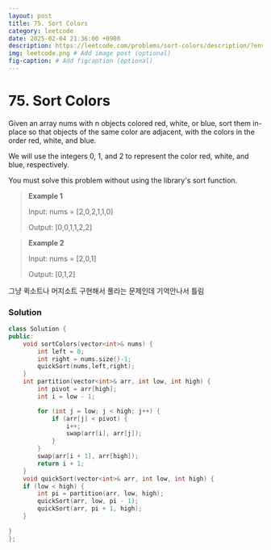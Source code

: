 ```yaml
---
layout: post
title: 75. Sort Colors
category: leetcode
date: 2025-02-04 21:36:00 +0900
description: https://leetcode.com/problems/sort-colors/description/?envType=company&envId=google&favoriteSlug=google-thirty-days
img: leetcode.png # Add image post (optional)
fig-caption: # Add figcaption (optional)
---
```


# 75. Sort Colors

Given an array nums with n objects colored red, white, or blue, sort them in-place so that objects of the same color are adjacent, with the colors in the order red, white, and blue.

We will use the integers 0, 1, and 2 to represent the color red, white, and blue, respectively.

You must solve this problem without using the library's sort function.

 

> **Example 1**
> 
> Input: nums = [2,0,2,1,1,0]
> 
> Output: [0,0,1,1,2,2]



> **Example 2**
> 
> Input: nums = [2,0,1]
> 
> Output: [0,1,2]


그냥 퀵소트나 머지소트 구현해서 풀라는 문제인데 기억안나서 틀림

### Solution

```cpp
class Solution {
public:
    void sortColors(vector<int>& nums) {
        int left = 0;
        int right = nums.size()-1;
        quickSort(nums,left,right);
    }
    int partition(vector<int>& arr, int low, int high) {
        int pivot = arr[high];  
        int i = low - 1;       

        for (int j = low; j < high; j++) {
            if (arr[j] < pivot) { 
                i++;
                swap(arr[i], arr[j]);
            }
        }
        swap(arr[i + 1], arr[high]); 
        return i + 1; 
    }
    void quickSort(vector<int>& arr, int low, int high) {
    if (low < high) { 
        int pi = partition(arr, low, high); 
        quickSort(arr, low, pi - 1); 
        quickSort(arr, pi + 1, high); 
    }
    
}
};
```
